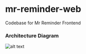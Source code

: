 # mr-reminder-web

Codebase for Mr Reminder Frontend

### Architecture Diagram

![alt text](https://github.com/DigitalWatergun/mr-reminder-web/blob/main/MrReminder_Architecture_Diagram.png?raw=true)
